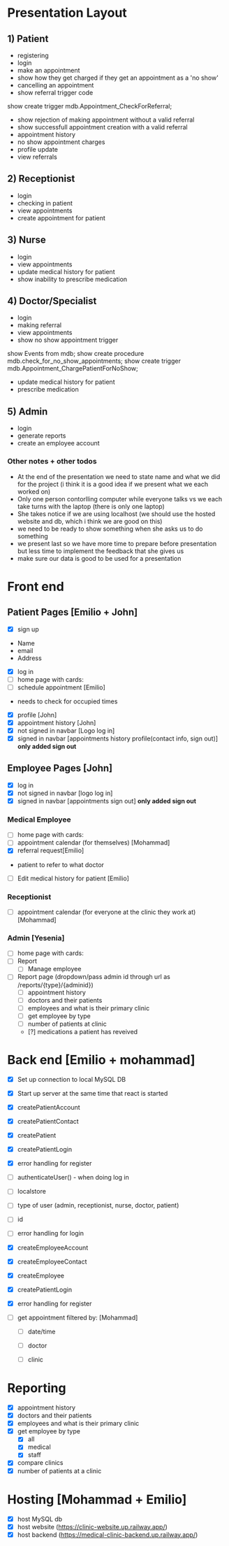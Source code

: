# Presentation Layout 
## 1) Patient 
- registering 
- login
- make an appointment 
- show how they get charged if they get an appointment as a 'no show'
- cancelling an appointment
- show referral trigger code 

show create trigger mdb.Appointment_CheckForReferral;

- show rejection of making appointment without a valid referral
- show successfull appointment creation with a valid referral
- appointment history
- no show appointment charges
- profile update
- view referrals

## 2) Receptionist
- login
- checking in patient
- view appointments
- create appointment for patient

## 3) Nurse
- login
- view appointments
- update medical history for patient 
- show inability to prescribe medication

## 4) Doctor/Specialist
- login
- making referral
- view appointments
- show no show appointment trigger

show Events from mdb;
show create procedure mdb.check_for_no_show_appointments;
show create trigger mdb.Appointment_ChargePatientForNoShow;

- update medical history for patient 
- prescribe medication

## 5) Admin
- login
- generate reports
- create an employee account
  
### Other notes + other todos
- At the end of the presentation we need to state name and what we did for the project (i think it is a good idea if we present what we each worked on)
- Only one person contorlling computer while everyone talks vs we each take turns with the laptop (there is only one laptop)
- She takes notice if we are using localhost (we should use the hosted website and db, which i think we are good on this)
- we need to be ready to show something when she asks us to do something
- we present last so we have more time to prepare before presentation but less time to implement the feedback that she gives us
- make sure our data is good to be used for a presentation

# Front end
## Patient Pages [Emilio + John]

- [X] sign up 
- Name
- email
- Address

- [X] log in
- [ ] home page with cards:
- [ ] schedule appointment [Emilio]
- needs to check for occupied times
- [x] profile [John]
- [x] appointment history [John]
- [X] not signed in navbar [Logo    log in]
- [X] signed in navbar [appointments    history    profile(contact info, sign out)] **only added sign out**

## Employee Pages [John]

- [X] log in
- [X] not signed in navbar [logo    log in]
- [X] signed in navbar [appointments    sign out]  **only added sign out**

### Medical Employee
- [ ] home page with cards:
- [ ] appointment calendar (for themselves) [Mohammad]
- [x] referral request[Emilio]
- patient to refer to what doctor
- [ ] Edit medical history for patient [Emilio]

### Receptionist

- [ ] appointment calendar (for everyone at the clinic they work at) [Mohammad]  

### Admin [Yesenia]

- [ ] home page with cards:
- [ ] Report 
    - [ ] Manage employee
- [ ] Report page (dropdown/pass admin id through url as /reports/{type}/{adminid})
    - [ ] appointment history
    - [ ] doctors and their patients
    - [ ] employees and what is their primary clinic
    - [ ] get employee by type
    - [ ] number of patients at clinic 
    - [?] medications a patient has reveived 

# Back end [Emilio + mohammad]

- [x] Set up connection to local MySQL DB
- [x] Start up server at the same time that react is started
- [x] createPatientAccount
- [x] createPatientContact
- [x] createPatient
- [x] createPatientLogin
- [x] error handling for register

- [ ] authenticateUser() - when doing log in
- [ ] localstore
- [ ] type of user (admin, receptionist, nurse, doctor, patient)
- [ ] id

- [ ] error handling for login

- [x] createEmployeeAccount
- [x] createEmployeeContact
- [x] createEmployee
- [x] createPatientLogin
- [x] error handling for register

- [ ] get appointment filtered by: [Mohammad]
    - [ ] date/time
    - [ ] doctor 
    - [ ] clinic


# Reporting 
- [x] appointment history
- [x] doctors and their patients
- [x] employees and what is their primary clinic
- [x] get employee by type
    - [x] all
    - [x] medical
    - [x] staff
- [x] compare clinics
- [x] number of patients at a clinic

# Hosting [Mohammad + Emilio]

- [x] host MySQL db
- [x] host website (https://clinic-website.up.railway.app/)
- [x] host backend (https://medical-clinic-backend.up.railway.app/)
